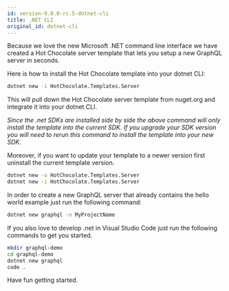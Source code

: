 ```yaml
---
id: version-9.0.0-rc.5-dotnet-cli
title: .NET CLI
original_id: dotnet-cli
---
```


Because we love the new Microsoft .NET command line interface we have created a Hot Chocolate server template that lets you setup a new GraphQL server in seconds.

Here is how to install the Hot Chocolate template into your dotnet CLI:

```bash
dotnet new -i HotChocolate.Templates.Server
```

This will pull down the Hot Chocolate server template from nuget.org and integrate it into your dotnet CLI.

_Since the .net SDKs are installed side by side the above command will only install the template into the current SDK. If you upgrade your SDK version you will need to rerun this command to install the template into your new SDK._

Moreover, if you want to update your template to a newer version first uninstall the current template version.

```bash
dotnet new -u HotChocolate.Templates.Server
dotnet new -i HotChocolate.Templates.Server
```

In order to create a new GraphQL server that already contains the hello world example just run the following command:

```bash
dotnet new graphql -n MyProjectName
```

If you also love to develop .net in Visual Studio Code just run the following commands to get you started.

```bash
mkdir graphql-demo
cd graphql-demo
dotnet new graphql
code .
```

Have fun getting started.
